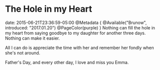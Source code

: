 # The Hole in my Heart
date: 2015-06-21T23:36:59-05:00
@Metadata {
  @Available("Brunow", introduced: "2017.01.20")
  @PageColor(purple)
}
Nothing can fill the hole in my heart from saying goodbye to my daughter for another three days. Nothing can make it easier.

All I can do is appreciate the time with her and remember her fondly when she's not around.

Father's Day, and every other day, I love and miss you Emma.
